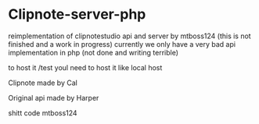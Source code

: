 # Clipnote-server-php
reimplementation of clipnotestudio api and server by mtboss124 
(this is not finished and a work in progress)
currently we only have a very bad api implementation in php (not done and writing terrible)


to host it /test youl need to host it like local host

Clipnote made by Cal

Original api made by Harper

shitt code mtboss124
